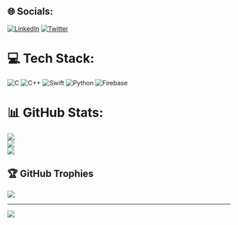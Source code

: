 
## 🌐 Socials:
[![LinkedIn](https://img.shields.io/badge/LinkedIn-%230077B5.svg?logo=linkedin&logoColor=white)](https://linkedin.com/in/www.linkedin.com/in/shivacharanreddy/) [![Twitter](https://img.shields.io/badge/Twitter-%231DA1F2.svg?logo=Twitter&logoColor=white)](https://twitter.com/@iShivacharan) 

# 💻 Tech Stack:
![C](https://img.shields.io/badge/c-%2300599C.svg?style=for-the-badge&logo=c&logoColor=white) ![C++](https://img.shields.io/badge/c++-%2300599C.svg?style=for-the-badge&logo=c%2B%2B&logoColor=white) ![Swift](https://img.shields.io/badge/swift-F54A2A?style=for-the-badge&logo=swift&logoColor=white) ![Python](https://img.shields.io/badge/python-3670A0?style=for-the-badge&logo=python&logoColor=ffdd54) ![Firebase](https://img.shields.io/badge/firebase-%23039BE5.svg?style=for-the-badge&logo=firebase)
# 📊 GitHub Stats:
![](https://github-readme-stats.vercel.app/api?username=Shivacharan1015-code&theme=dark&hide_border=false&include_all_commits=true&count_private=true)<br/>
![](https://github-readme-streak-stats.herokuapp.com/?user=Shivacharan1015-code&theme=dark&hide_border=false)<br/>
![](https://github-readme-stats.vercel.app/api/top-langs/?username=Shivacharan1015-code&theme=dark&hide_border=false&include_all_commits=true&count_private=true&layout=compact)

## 🏆 GitHub Trophies
![](https://github-profile-trophy.vercel.app/?username=Shivacharan1015-code&theme=matrix&no-frame=false&no-bg=true&margin-w=4)

---
[![](https://visitcount.itsvg.in/api?id=Shivacharan1015-code&icon=0&color=0)](https://visitcount.itsvg.in)

<!-- Proudly created with GPRM ( https://gprm.itsvg.in ) -->
